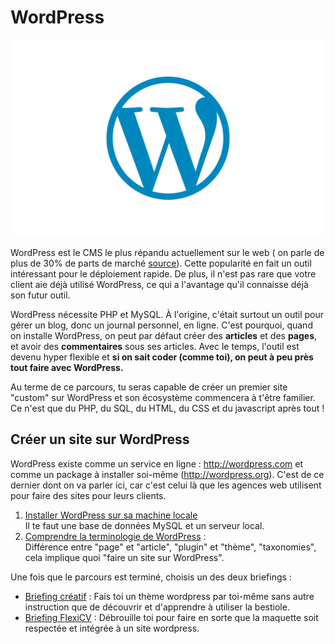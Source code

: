 # WordPress
![WordPress Logo](./WordPress-Logo.png)

WordPress est le CMS le plus répandu actuellement sur le web ( on parle de plus de 30% de parts de marché [source](https://trends.builtwith.com/cms)). Cette popularité en fait un outil intéressant pour le déploiement rapide. De plus, il n'est pas rare que votre client aie déjà utilisé WordPress, ce qui a l'avantage qu'il connaisse déjà son futur outil.   

WordPress nécessite PHP et MySQL. À l'origine, c'était surtout un outil pour gérer un blog, donc un journal personnel, en ligne. C'est pourquoi, quand on installe WordPress, on peut par défaut créer des **articles** et des **pages**, et avoir des **commentaires** sous ses articles. Avec le temps, l'outil est devenu hyper flexible et **si on sait coder (comme toi), on peut à peu près tout faire avec WordPress.**

Au terme de ce parcours, tu seras capable de créer un premier site "custom" sur WordPress et son écosystème commencera à t'être familier. Ce n'est que du PHP, du SQL, du HTML, du CSS et du javascript après tout !

## Créer un site sur WordPress

WordPress existe comme un service en ligne : http://wordpress.com et comme un package à installer soi-même (http://wordpress.org). C'est de ce dernier dont on va parler ici, car c'est celui là que les agences web utilisent pour faire des sites pour leurs clients.

1. [Installer WordPress sur sa machine locale](./1.installation.md)  
Il te faut une base de données MySQL et un serveur local.  
2. [Comprendre la terminologie de WordPress](./2.terminologie.md) :  
Différence entre "page" et "article", "plugin" et "thème", "taxonomies", cela implique quoi "faire un site sur WordPress".

Une fois que le parcours est terminé, choisis un des deux briefings :

- [Briefing créatif](./3.briefingcreatif.md) : Fais toi un thème wordpress par toi-même sans autre instruction que de découvrir et d'apprendre à utiliser la bestiole.
- [Briefing FlexiCV](./3.briefingstrict.md) : Débrouille toi pour faire en sorte que la maquette soit respectée et intégrée à un site wordpress.
